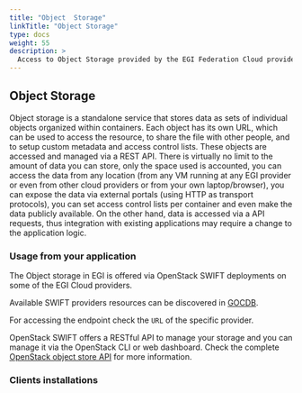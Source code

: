 ```yaml
---
title: "Object  Storage"
linkTitle: "Object Storage"
type: docs
weight: 55 
description: >
  Access to Object Storage provided by the EGI Federation Cloud providers
---
```



## Object Storage

Object storage is a standalone service that stores data as sets of individual objects 
organized within containers. Each object has its own URL, which can be used to access 
the resource, to share the file with other people, and to setup custom metadata and access 
control lists. These objects are accessed and managed via a REST API. 
There is virtually no limit to the amount of data you  can store, only the space used is 
accounted, you can access the data from any location 
(from any VM running at any EGI provider or even from other cloud providers or from your 
own laptop/browser), you can expose the data via external portals (using HTTP as transport 
protocols),  you can set access control lists per container and even make the data publicly 
available. 
On the other hand, data is accessed via a API requests, thus integration with existing 
applications may require a change to the application logic.


### Usage from your application

The Object storage in EGI is offered via OpenStack SWIFT deployments on some of the EGI 
Cloud providers.

Available SWIFT providers resources can be discovered in
[GOCDB](https://goc.egi.eu/portal/index.php?Page_Type=Services&serviceType=org.openstack.swift&selectItemserviceType=org.openstack.swift&ngi=&searchTerm=&production=TRUE&monitored=TRUE&certStatus=Certified&scopeMatch=all&servKeyNames=&servKeyValue=).

For accessing the endpoint check the `URL` of the specific provider.

OpenStack SWIFT offers a RESTful API to manage your storage and you can manage it via 
the OpenStack CLI or web dashboard. Check the complete [OpenStack object store API](https://docs.openstack.org/api-ref/object-store/) for more
information.

### Clients installations

